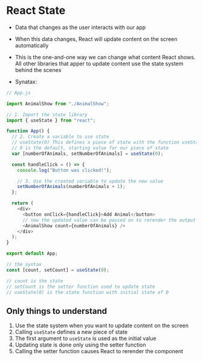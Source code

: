 # React State

- Data that changes as the user interacts with our app
- When this data changes, React will update content on the screen automatically
- This is the one-and-one way we can change what content React shows. All other libraries that apper to update content use the state system behind the scenes

- Synatax:

```javascript
// App.js

import AnimalShow from "./AnimalShow";

// 1. Import the state library
import { useState } from "react";

function App() {
  // 2. Create a variable to use state
  // useState(0) This defines a piece of state with the function useState()
  // 0 is the default, starting value for our piece of state
  var [numberOfAnimals, setNumberOfAnimals] = useState(0);

  const handleClick = () => {
    console.log("Button was clicked!");

    // 3. Use the created variable to update the new value
    setNumberOfAnimals(numberOfAnimals + 1);
  };

  return (
    <div>
      <button onClick={handleClick}>Add Animal</button>
      // now the updated value can be passed on to rerender the output on the screen
      <AnimalShow count={numberOfAnimals} />
    </div>
  );
}

export default App;
```

```javascript
// the syntax
const [count, setCount] = useState(0);

// count is the state
// setCount is the setter function used to update state
// useState(0) is the state function with initial state of 0
```

## Only things to understand

1. Use the state system when you want to update content on the screen
2. Calling `useState` defines a new piece of state
3. The first argument to `useState` is used as the initial value
4. Updating state is done only using the setter function
5. Calling the setter function causes React to rerender the component
